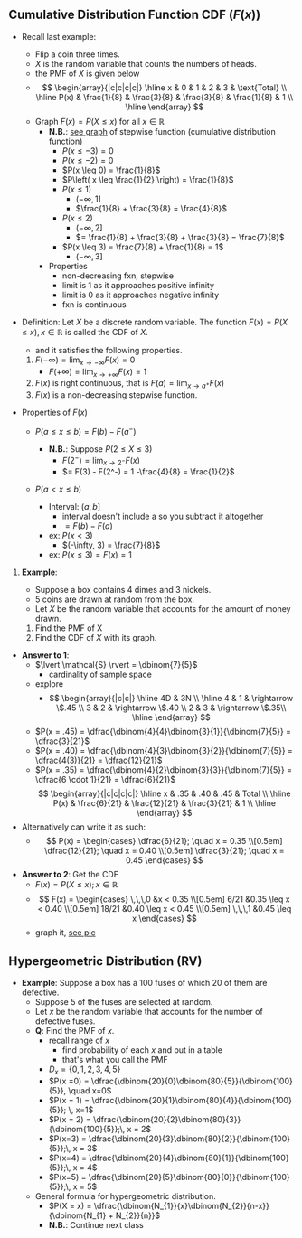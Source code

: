 ## Cumulative Distribution Function CDF ($F(x)$)

- Recall last example:
	- Flip a coin three times.
	- $X$ is the random variable that counts the numbers of heads.
	- the PMF of $X$ is given below
	- $$ \begin{array}{|c|c|c|c|} \hline x & 0 & 1 & 2 & 3 & \text{Total} \\ \hline P(x) & \frac{1}{8} & \frac{3}{8} & \frac{3}{8} & \frac{1}{8} & 1 \\ \hline \end{array} $$
	- Graph $F(x) = P(X \leq x)$ for all $x \in \mathbb{R}$
		- **N.B.**: [see graph](https://photos.janovitch.com/share/B6JNA0PZjsBMMKhIUXQUbEwIV1ANqa_g18zRjLlylBr5zRWH_NryWAdqz3A1NYY33aA) of stepwise function (cumulative distribution function)
			- $P(x \leq -3) = 0$
			- $P(x \leq -2) = 0$
			- $P(x \leq 0) = \frac{1}{8}$
			- $P\left( x \leq \frac{1}{2} \right) = \frac{1}{8}$
			- $P(x \leq 1)$
				- $(-\infty, 1]$
				- $\frac{1}{8} + \frac{3}{8} = \frac{4}{8}$
			- $P(x \leq 2)$
				- $(-\infty, 2]$
				- $= \frac{1}{8} + \frac{3}{8} + \frac{3}{8} = \frac{7}{8}$
			- $P(x \leq 3) = \frac{7}{8} + \frac{1}{8} = 1$
				- $(-\infty, 3]$
		- Properties
			- non-decreasing fxn, stepwise
			- limit is 1 as it approaches positive infinity
			- limit is 0 as it approaches negative infinity
			- fxn is continuous

- Definition: Let $X$ be a discrete random variable. The function $F(x) = P(X \leq x), x \in \mathbb{R}$ is called the CDF of $X$.
	- and it satisfies the following properties.
	1. $F(-\infty) = \lim_{ x \to -\infty } F(x) = 0$
		- $F(+\infty) = \lim_{ x \to +\infty } F(x) = 1$
	2. $F(x)$ is right continuous, that is $F(a) = \lim_{ x \to a^+ } F(x)$
	3. $F(x)$ is a non-decreasing stepwise function.

- Properties of $F(x)$
	- $P(a \leq x \leq b) = F(b) - F(a^-)$
		- **N.B.**: Suppose $P(2 \leq X \leq 3)$
			- $F(2^-) = \lim_{ x \to 2^- }F(x)$
			- $= F(3) - F(2^-) = 1 -\frac{4}{8} = \frac{1}{2}$
	
	- $P(a < x \leq b)$
		- Interval: $(a, b]$
			- interval doesn't include a so you subtract it altogether
			- $= F(b) - F(a)$
		- ex: $P(x < 3)$
			- $(-\infty, 3) = \frac{7}{8}$
		- ex: $P(x \leq 3) = F(x) = 1$

1. **Example**:
	- Suppose a box contains 4 dimes and 3 nickels.
	- 5 coins are drawn at random from the box.
	- Let $X$ be the random variable that accounts for the amount of money drawn.
		
	1. Find the PMF of X
	2. Find the CDF of $X$ with its graph.
- **Answer to 1**:
	- $\lvert \mathcal{S} \rvert = \dbinom{7}{5}$
		- cardinality of sample space
	- explore
		- $$ \begin{array}{|c|c|} \hline 4D & 3N \\ \hline 4 & 1 & \rightarrow \$.45 \\ 3 & 2 & \rightarrow \$.40 \\ 2 & 3 & \rightarrow \$.35\\ \hline \end{array} $$
	- $P(x = .45) = \dfrac{\dbinom{4}{4}\dbinom{3}{1}}{\dbinom{7}{5}} = \dfrac{3}{21}$
	- $P(x = .40) = \dfrac{\dbinom{4}{3}\dbinom{3}{2}}{\dbinom{7}{5}} = \dfrac{4(3)}{21} = \dfrac{12}{21}$
	- $P(x = .35) = \dfrac{\dbinom{4}{2}\dbinom{3}{3}}{\dbinom{7}{5}} = \dfrac{6 \cdot 1}{21} = \dfrac{6}{21}$
		$$
		\begin{array}{|c|c|c|c|}
		\hline
		x & .35 & .40 & .45 & Total \\
		\hline
		P(x) & \frac{6}{21} & \frac{12}{21} & \frac{3}{21} & 1 \\
		\hline
		\end{array}
		$$
- Alternatively can write it as such:
	- $$
		P(x) = \begin{cases}
		\dfrac{6}{21}; \quad x = 0.35 \\[0.5em]
		\dfrac{12}{21}; \quad x = 0.40 \\[0.5em]
		\dfrac{3}{21}; \quad x = 0.45
		\end{cases}
		$$
- **Answer to 2**: Get the CDF
	- $F(x) = P(X \leq x);\, x \in \mathbb{R}$
	- $$ F(x) = \begin{cases} \,\,\,0 &x < 0.35 \\[0.5em] 6/21 &0.35 \leq x < 0.40 \\[0.5em] 18/21 &0.40 \leq x < 0.45 \\[0.5em] \,\,\,1 &0.45 \leq x \end{cases} $$
	- graph it, [see pic](https://photos.janovitch.com/share/pyuZrw2vvBN5cMLcS9HseFUpNW5VM1AT3VHLqDQxSEim3llE4o290ECXqTMrMLPYXTo)

## Hypergeometric Distribution (RV)

- **Example**: Suppose a box has a 100 fuses of which 20 of them are defective.
	- Suppose 5 of the fuses are selected at random.
	- Let $x$ be the random variable that accounts for the number of defective fuses.
	- **Q**: Find the PMF of $x$.
		- recall range of $x$ 
			- find probability of each $x$ and put in a table
			- that's what you call the PMF
		- $D_{x} = \{ 0, 1, 2, 3, 4, 5 \}$
		- $P(x =0) = \dfrac{\dbinom{20}{0}\dbinom{80}{5}}{\dbinom{100}{5}}, \quad x=0$
		- $P(x = 1) = \dfrac{\dbinom{20}{1}\dbinom{80}{4}}{\dbinom{100}{5}}; \, x=1$
		- $P(x = 2) = \dfrac{\dbinom{20}{2}\dbinom{80}{3}}{\dbinom{100}{5}};\, x = 2$
		- $P(x=3) = \dfrac{\dbinom{20}{3}\dbinom{80}{2}}{\dbinom{100}{5}};\, x = 3$
		- $P(x=4) = \dfrac{\dbinom{20}{4}\dbinom{80}{1}}{\dbinom{100}{5}};\, x = 4$
		- $P(x=5) = \dfrac{\dbinom{20}{5}\dbinom{80}{0}}{\dbinom{100}{5}};\, x = 5$
	- General formula for hypergeometric distribution.
		- $P(X = x) = \dfrac{\dbinom{N_{1}}{x}\dbinom{N_{2}}{n-x}}{\dbinom{N_{1} + N_{2}}{n}}$
		- **N.B.**: Continue next class
